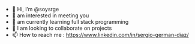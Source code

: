 - 👋 Hi, I’m @soysrge
- 👀 am interested in meeting you
- 🌱 am currently learning full stack programming
- 💞️ I am looking to collaborate on projects
- 📫 How to reach me : https://www.linkedin.com/in/sergio-german-diaz/

<!---
soysrge/soysrge is a ✨ special ✨ repository because its `README.md` (this file) appears on your GitHub profile.
You can click the Preview link to take a look at your changes.
--->

